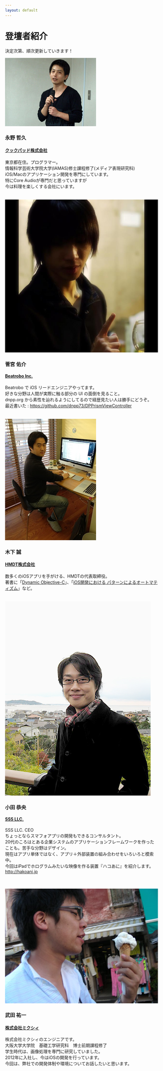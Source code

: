 ```yaml
---
layout: default
---
```


# 登壇者紹介

決定次第、順次更新していきます！

<section class="speaker">
  <img src="./images/nagano.jpg">
  <div class="profile">
    <hgroup>
      <h3>永野 哲久</h3>
      <h4><a href="http://info.cookpad.com/">クックパッド株式会社</a></h4>
    </hgroup>
    <p>
      東京都在住。プログラマー。<br />
      情報科学芸術大学院大学(IAMAS)修士課程修了(メディア表現研究科)<br />
      iOS/Macのアプリケーション開発を専門にしています。<br />
      特にCore Audioが専門だと思っていますが<br />
      今は料理を楽しくする会社にいます。
    </p>
  </div>
</section>

<div class="clear-fix"></div>
　

<section class="speaker">
  <img src="./images/sugamiya.jpg">
  <div class="profile">
    <hgroup>
      <h3>菅宮 佑介</h3>
      <h4><a href="https://www.beatrobo.com/">Beatrobo Inc.</a></h4>
    </hgroup>
    <p>
      Beatrobo で iOS リードエンジニアやってます。<br />
      好きな分野は人間が実際に触る部分の UI の面倒を見ること。<br />
      dnpp.org から素性を辿れるようにしてるので経歴見たい人は勝手にどうぞ。<br />
      最近書いた : <a href="https://github.com/dnpp73/DPPrismViewController" target="_blank">https://github.com/dnpp73/DPPrismViewController</a>
    </p>
  </div>
</section>

<div class="clear-fix"></div>
　
<section class="speaker">
  <img src="./images/kinoshita.jpg">
  <div class="profile">
    <hgroup>
      <h3>木下 誠</h3>
      <h4><a href="http://hmdt.jp/">HMDT株式会社</a></h4>
    </hgroup>
    <p>
      数多くのiOSアプリを手がける、HMDTの代表取締役。<br />
      著書に「<a href="http://www.bnn.co.jp/books/title_index/mac/dynamic_objectivec.html">Dynamic Objective-C</a>」、「<a href="http://www.bnn.co.jp/books/title_index/mac/ios.html">iOS開発における パターンによるオートマティズム</a>」など。
    </p>
  </div>
</section>

<div class="clear-fix"></div>
　
<section class="speaker">
  <img src="./images/oda.jpg">
  <div class="profile">
    <hgroup>
      <h3>小田 恭央</h3>
      <h4><a href="http://www.zunko.jp/con_aboutus.html">SSS LLC.</a></h4>
    </hgroup>
    <p>
    SSS LLC. CEO<br />
    ちょっとならスマフォアプリの開発もできるコンサルタント。<br />
    20代のころはとある企業システムのアプリケーションフレームワークを作ったことも。苦手な分野はデザイン。<br />
    現在はアプリ単体ではなく、アプリ＋外部装置の組み合わせをいろいろと模索中。<br />
    今回はiPadでホログラムみたいな映像を作る装置『ハコあに』を紹介します。<br />
    <a href="http://hakoani.jp" target="_blank">http://hakoani.jp</a><br />
    </p>
  </div>
</section>

<div class="clear-fix"></div>

　

<section class="speaker">
  <img src="./images/takeda.jpg">
  <div class="profile">
    <hgroup>
      <h3>武田 祐一</h3>
      <h4><a href="http://mixi.co.jp">株式会社ミクシィ</a></h4>
    </hgroup>
    <p>
      株式会社ミクシィのエンジニアです。<br />
      大阪大学大学院　基礎工学研究科　博士前期課程修了<br />
      学生時代は、画像処理を専門に研究していました。<br />
      2012年に入社し、今はiOSの開発を行っています。<br />
      今回は、弊社での開発体制や環境についてお話したいと思います。<br />
    </p>
  </div>
</section>

<div class="clear-fix"></div>

　
